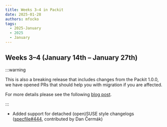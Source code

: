 ```yaml
---
title: Weeks 3–4 in Packit
date: 2025-01-28
authors: mfocko
tags:
  - 2025-January
  - 2025
  - January
---
```


## Weeks 3–4 (January 14th – January 27th)

:::warning

This is also a breaking release that includes changes from the Packit 1.0.0, we
have opened PRs that should help you with migration if you are affected.

For more details please see the following [blog post](https://packit.dev/posts/packit_1_0_0_action_required).

:::

- Added support for detached (open)SUSE style changelogs ([specfile#444](https://github.com/packit/specfile/pull/444), contributed by Dan Čermák)
